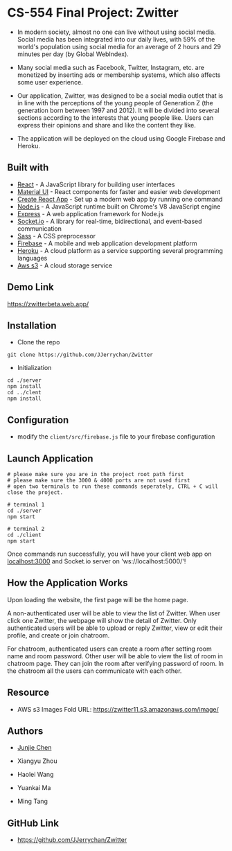 # CS-554 Final Project: Zwitter

- In modern society, almost no one can live without using social media. Social media has been integrated into our daily
  lives, with 59% of the world's population using social media for an average of 2 hours and 29 minutes per day (by
  Global WebIndex).
- Many social media such as Facebook, Twitter, Instagram, etc. are monetized by inserting ads or membership systems,
  which also affects some user experience.
- Our application, Zwitter, was designed to be a social media outlet that is in line with the perceptions of the young
  people of Generation Z (the generation born between 1997 and 2012). It will be divided into several sections according
  to the interests that young people like. Users can express their opinions and share and like the content they like.

- The application will be deployed on the cloud using Google Firebase and Heroku.

## Built with

- [React](https://reactjs.org/) - A JavaScript library for building user interfaces
- [Material UI](https://mui.com/) - React components for faster and easier web development
- [Create React App](https://create-react-app.dev/) - Set up a modern web app by running one command
- [Node.js](https://nodejs.org/en/) - A JavaScript runtime built on Chrome's V8 JavaScript engine
- [Express](https://expressjs.com/) - A web application framework for Node.js
- [Socket.io](https://socket.io/) - A library for real-time, bidirectional, and event-based communication
- [Sass](https://sass-lang.com/) - A CSS preprocessor
- [Firebase](https://firebase.google.com/) - A mobile and web application development platform
- [Heroku](https://www.heroku.com/) - A cloud platform as a service supporting several programming languages
- [Aws s3](https://aws.amazon.com/s3/) - A cloud storage service

## Demo Link

https://zwitterbeta.web.app/

## Installation

- Clone the repo

```
git clone https://github.com/JJerrychan/Zwitter
```

- Initialization

```
cd ./server
npm install
cd ../clent
npm install
```

## Configuration

- modify the `client/src/firebase.js` file to your firebase configuration

## Launch Application

```
# please make sure you are in the project root path first
# please make sure the 3000 & 4000 ports are not used first
# open two terminals to run these commands seperately, CTRL + C will close the project.

# terminal 1
cd ./server
npm start

# terminal 2
cd ./client
npm start
```

Once commands run successfully, you will have your client web app on [localhost:3000](http://localhost:3000/) and
Socket.io server on 'ws://localhost:5000/'!

## How the Application Works

Upon loading the website, the first page will be the home page.

A non-authenticated user will be able to view the list of Zwitter. When user click one Zwitter, the webpage will show
the detail of Zwitter. Only authenticated users will be able to upload or reply Zwitter, view or edit their profile, and
create or join chatroom.

For chatroom, authenticated users can create a room after setting room name and room password. Other user will be able
to view the list of room in chatroom page. They can join the room after verifying password of room. In the chatroom all
the users can communicate with each other.

## Resource

- AWS s3 Images Fold URL: https://zwitter11.s3.amazonaws.com/image/

## Authors

- [Junjie Chen](https://github.com/JJerrychan)

- Xiangyu Zhou

- Haolei Wang

- Yuankai Ma

- Ming Tang

## GitHub Link

- https://github.com/JJerrychan/Zwitter
